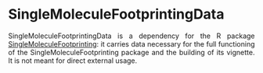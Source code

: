 <div style="text-align: justify;">

# SingleMoleculeFootprintingData

SingleMoleculeFootprintingData is a dependency for the R package [SingleMoleculeFootprinting](https://github.com/Krebslabrep/SingleMoleculeFootprintingData): it carries data necessary for the full functioning of the SingleMoleculeFootprinting package and the building of its vignette. It is not meant for direct external usage.

</div>
